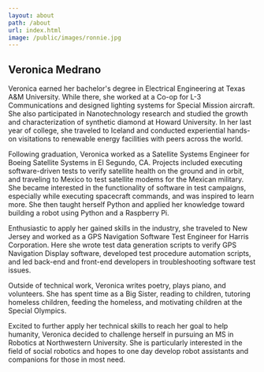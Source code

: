```yaml
---
layout: about
path: /about
url: index.html
image: /public/images/ronnie.jpg
---
```


## Veronica Medrano

Veronica earned her bachelor's degree in Electrical Engineering at Texas A&M University. While there, she worked at a Co-op for L-3 Communications and designed lighting systems for Special Mission aircraft. She also participated in Nanotechnology research and studied the growth and characterization of synthetic diamond at Howard University. In her last year of college, she traveled to Iceland and conducted experiential hands-on visitations to renewable energy facilities with peers across the world.

Following graduation, Veronica worked as a Satellite Systems Engineer for Boeing Satellite Systems in El Segundo, CA. Projects included executing software-driven tests to verify satellite health on the ground and in orbit, and traveling to Mexico to test satellite modems for the Mexican military. She became interested in the functionality of software in test campaigns, especially while executing spacecraft commands, and was inspired to learn more. She then taught herself Python and applied her knowledge toward building a robot using Python and a Raspberry Pi.

Enthusiastic to apply her gained skills in the industry, she traveled to New Jersey and worked as a GPS Navigation Software Test Engineer for Harris Corporation. Here she wrote test data generation scripts to verify GPS Navigation Display software, developed test procedure automation scripts, and led back-end and front-end developers in troubleshooting software test issues. 

Outside of technical work, Veronica writes poetry, plays piano, and volunteers. She has spent time as a Big Sister, reading to children, tutoring homeless children, feeding the homeless, and motivating children at the Special Olympics. 

Excited to further apply her technical skills to reach her goal to help humanity, Veronica decided to challenge herself in pursuing an MS in Robotics at Northwestern University. She is particularly interested in the field of social robotics and hopes to one day develop robot assistants and companions for those in most need.


